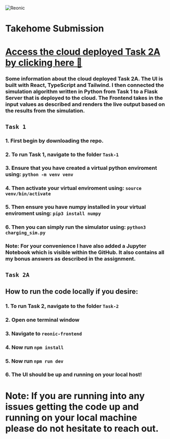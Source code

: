 ![Reonic](https://github.com/Lucas-Ion/EV-Charging-Simulation/assets/65054476/887f81b6-c8b3-48fa-9e3e-60cac812df72)

# Takehome Submission
# [Access the cloud deployed Task 2A by clicking here 🛜](https://reonic-simulation-dashboard.onrender.com/)
### Some information about the cloud deployed Task 2A. The UI is built with React, TypeScript and Tailwind. I then connected the simulation algorithm written in Python from Task 1 to a Flask Server that is deployed to the cloud. The Frontend  takes in the input values as described and renders the live output based on the results from the simulation.

## `Task 1 `

### 1. First begin by downloading the repo.

### 2. To run Task 1, navigate to the folder `Task-1`

### 3. Ensure that you have created a virtual python enviroment using: `python -m venv venv`

### 4. Then activate your virtual enviroment using: `source venv/bin/activate`

### 5. Then ensure you have numpy installed in your virtual enviroment using: `pip3 install numpy`

### 6. Then you can simply run the simulator using: `python3 charging_sim.py`

### Note: For your convenience I have also added a Jupyter Notebook which is visible within the GitHub. It also contains all my bonus answers as described in the assignment.

## `Task 2A `

## How to run the code locally if you desire:

### 1. To run Task 2, navigate to the folder `Task-2`

### 2. Open one terminal window

### 3. Navigate to `reonic-frontend`

### 4. Now run `npm install`

### 5. Now run `npm run dev`

### 6. The UI should be up and running on your local host!

# Note: If you are running into any issues getting the code up and running on your local machine please do not hesitate to reach out.
